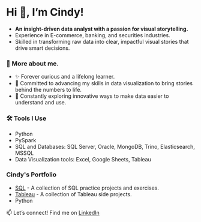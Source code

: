 <h1>Hi 👋, I’m Cindy!</h1>

<ul>
  <li><strong>An insight-driven data analyst with a passion for visual storytelling.</strong></li>
  <li>Experience in E-commerce, banking, and securities industries.</li>
  <li>Skilled in transforming raw data into clear, impactful visual stories that drive smart decisions.</li>
</ul>

<h3>👀 More about me.</h3>
<ul>
  <li>✨ Forever curious and a lifelong learner.</li>
  <li>🌱 Committed to advancing my skills in data visualization to bring stories behind the numbers to life.</li>
  <li>🚀  Constantly exploring innovative ways to make data easier to understand and use.</li>
</ul>

<h3>🛠️ Tools I Use</h3>
<ul>
  <li>Python</li>
  <li>PySpark</li>
  <li>SQL and Databases: SQL Server, Oracle, MongoDB, Trino, Elasticsearch, MSSQL</li>
  <li>Data Visualization tools: Excel, Google Sheets, Tableau</li>
</ul>

<h3>Cindy's Portfolio</h3>

  - [SQL](https://github.com/cindyuni/SQL) - A collection of SQL practice projects and exercises.  
  - [Tableau](https://github.com/cindyuni/Tableau) - A collection of Tableau side projects.
  - Python


<p>📫 Let’s connect! Find me on <a href="https://www.linkedin.com/in/cindychang" target="_blank">LinkedIn</a></p>

